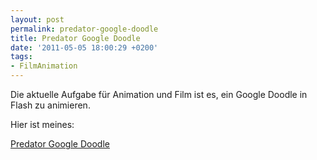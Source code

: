 ```yaml
---
layout: post
permalink: predator-google-doodle
title: Predator Google Doodle
date: '2011-05-05 18:00:29 +0200'
tags:
- FilmAnimation
---
```

<p>Die aktuelle Aufgabe für Animation und Film ist es, ein Google Doodle in Flash zu animieren.</p>
<p>Hier ist meines:</p>
<p><a href="{{ '/uploads/2011/04/predator.swf' | prepend: site.baseurl | prepend: site.url }}" rel="flash[ar=275/95&w=275]">Predator Google Doodle</a></p>

